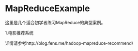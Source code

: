 # MapReduceExample
这里是几个适合初学者练习MapReduce的典型案例。

1.电影推荐系统

详情请参考http://blog.fens.me/hadoop-mapreduce-recommend/
